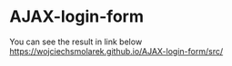 ﻿# AJAX-login-form

 You can see the result in link below
 https://wojciechsmolarek.github.io/AJAX-login-form/src/
